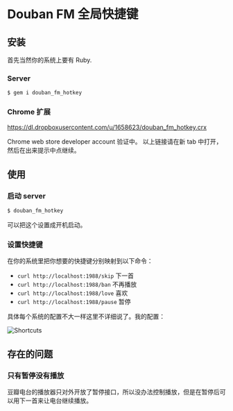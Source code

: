 # Douban FM 全局快捷键

## 安装

首先当然你的系统上要有 Ruby.

### Server

```bash
$ gem i douban_fm_hotkey
```
### Chrome 扩展

https://dl.dropboxusercontent.com/u/1658623/douban_fm_hotkey.crx

Chrome web store developer account 验证中。
以上链接请在新 tab 中打开，然后在出来提示中点继续。

## 使用

### 启动 server

```bash
$ douban_fm_hotkey
```

可以把这个设置成开机启动。

### 设置快捷键

在你的系统里把你想要的快捷键分别映射到以下命令：

* `curl http://localhost:1988/skip` 下一首
* `curl http://localhost:1988/ban` 不再播放
* `curl http://localhost:1988/love` 喜欢
* `curl http://localhost:1988/pause` 暂停

具体每个系统的配置不大一样这里不详细说了。我的配置：

![Shortcuts](https://dl.dropboxusercontent.com/u/1658623/douban_fm_hotkey_shortcuts.png)

## 存在的问题

### 只有暂停没有播放

豆瓣电台的播放器只对外开放了暂停接口，所以没办法控制播放，但是在暂停后可以用下一首来让电台继续播放。
